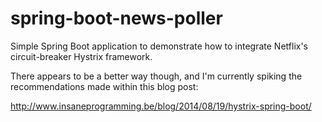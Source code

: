 spring-boot-news-poller
=======================

Simple Spring Boot application to demonstrate how to integrate Netflix's circuit-breaker Hystrix framework. 

There appears to be a better way though, and I'm currently spiking the recommendations made within this blog post:

http://www.insaneprogramming.be/blog/2014/08/19/hystrix-spring-boot/
